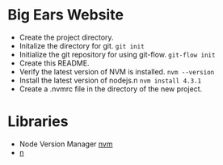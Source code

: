 Big Ears Website
================

- Create the project directory.
- Initalize the directory for git. `git init`
- Initialize the git repository for using git-flow. `git-flow init`
- Create this README.
- Verify the latest version of NVM is installed. `nvm --version`
- Install the latest version of nodejs.n `nvm install 4.3.1`
- Create a .nvmrc file in the directory of the new project.

# Libraries
- Node Version Manager [nvm](https://github.com/creationix/nvm) 
- [n](https://github.com/tj/n)
